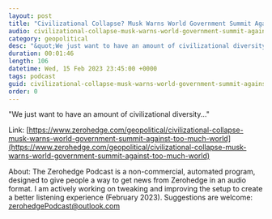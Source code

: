 ```yaml
---
layout: post
title: "Civilizational Collapse? Musk Warns World Government Summit Against 'Too Much' World Government"
audio: civilizational-collapse-musk-warns-world-government-summit-against-too-much-world-0
category: geopolitical
desc: "&quot;We just want to have an amount of civilizational diversity...&quot;"
duration: 00:01:46
length: 106
datetime: Wed, 15 Feb 2023 23:45:00 +0000
tags: podcast
guid: civilizational-collapse-musk-warns-world-government-summit-against-too-much-world-0
order: 0
---
```

&quot;We just want to have an amount of civilizational diversity...&quot;

Link: [https://www.zerohedge.com/geopolitical/civilizational-collapse-musk-warns-world-government-summit-against-too-much-world](https://www.zerohedge.com/geopolitical/civilizational-collapse-musk-warns-world-government-summit-against-too-much-world)

About: The Zerohedge Podcast is a non-commercial, automated program, designed to give people a way to get news from Zerohedge in an audio format.  I am actively working on tweaking and improving the setup to create a better listening experience (February 2023).  Suggestions are welcome: [zerohedgePodcast@outlook.com](mailto:zerohedgePodcast@outlook.com)